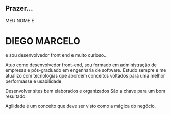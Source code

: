 ## Prazer...
MEU NOME É 
# DIEGO MARCELO 
e sou desenvolvedor front end e muito curioso...

Atuo como desenvolvedor front-end, sou formado em administração de empresas e pós-graduado em engenharia de software.
Estudo sempre e me atualizo com tecnologias que abordem conceitos voltados para uma melhor performasse e usabilidade.

Desenvolver sites bem elaborados e organizados São a chave para um bom resultado.

Agilidade é um conceito que deve ser visto como a mágica do negócio.
